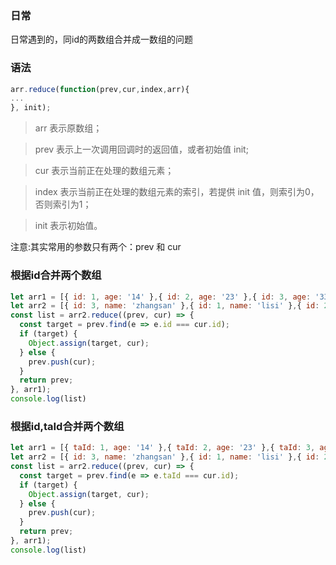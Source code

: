 ### 日常
日常遇到的，同id的两数组合并成一数组的问题

### 语法

```javascript
arr.reduce(function(prev,cur,index,arr){
...
}, init);
```

> arr 表示原数组；

> prev 表示上一次调用回调时的返回值，或者初始值 init;

> cur 表示当前正在处理的数组元素；

> index 表示当前正在处理的数组元素的索引，若提供 init 值，则索引为0，否则索引为1；

> init 表示初始值。

注意:其实常用的参数只有两个：prev 和 cur

### 根据id合并两个数组

```javascript
let arr1 = [{ id: 1, age: '14' },{ id: 2, age: '23' },{ id: 3, age: '33' }]
let arr2 = [{ id: 3, name: 'zhangsan' },{ id: 1, name: 'lisi' },{ id: 2, name: 'wangwu' }]
const list = arr2.reduce((prev, cur) => {
  const target = prev.find(e => e.id === cur.id);
  if (target) {
    Object.assign(target, cur);
  } else {
    prev.push(cur);
  }
  return prev;
}, arr1);
console.log(list)
```

### 根据id,taId合并两个数组

```javascript
let arr1 = [{ taId: 1, age: '14' },{ taId: 2, age: '23' },{ taId: 3, age: '33' }]
let arr2 = [{ id: 3, name: 'zhangsan' },{ id: 1, name: 'lisi' },{ id: 2, name: 'wangwu' }]
const list = arr2.reduce((prev, cur) => {
  const target = prev.find(e => e.taId === cur.id);
  if (target) {
    Object.assign(target, cur);
  } else {
    prev.push(cur);
  }
  return prev;
}, arr1);
console.log(list)
```
